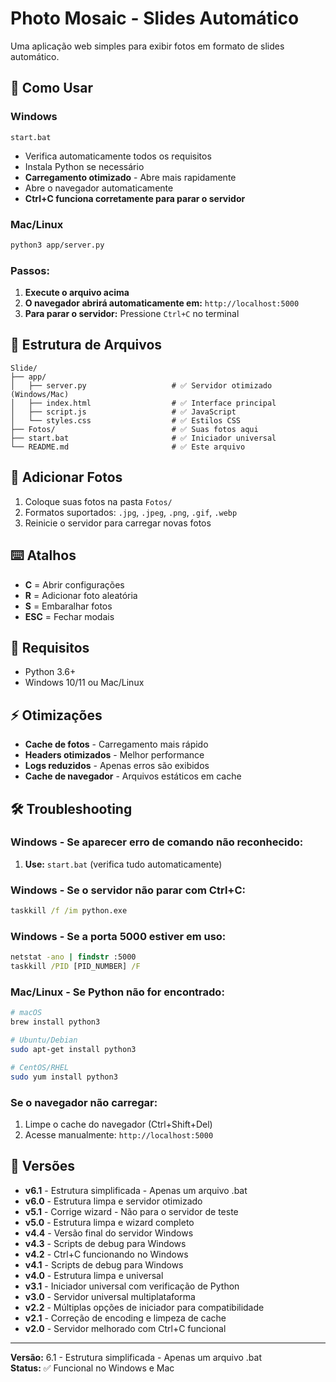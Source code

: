 # Photo Mosaic - Slides Automático

Uma aplicação web simples para exibir fotos em formato de slides automático.

## 🚀 Como Usar

### Windows
```
start.bat
```
- Verifica automaticamente todos os requisitos
- Instala Python se necessário
- **Carregamento otimizado** - Abre mais rapidamente
- Abre o navegador automaticamente
- **Ctrl+C funciona corretamente para parar o servidor**

### Mac/Linux
```bash
python3 app/server.py
```

### Passos:
1. **Execute o arquivo acima**
2. **O navegador abrirá automaticamente em:** `http://localhost:5000`
3. **Para parar o servidor:** Pressione `Ctrl+C` no terminal

## 📁 Estrutura de Arquivos

```
Slide/
├── app/
│   ├── server.py                   # ✅ Servidor otimizado (Windows/Mac)
│   ├── index.html                  # ✅ Interface principal
│   ├── script.js                   # ✅ JavaScript
│   └── styles.css                  # ✅ Estilos CSS
├── Fotos/                          # ✅ Suas fotos aqui
├── start.bat                       # ✅ Iniciador universal
└── README.md                       # ✅ Este arquivo
```

## 📸 Adicionar Fotos

1. Coloque suas fotos na pasta `Fotos/`
2. Formatos suportados: `.jpg`, `.jpeg`, `.png`, `.gif`, `.webp`
3. Reinicie o servidor para carregar novas fotos

## ⌨️ Atalhos

- **C** = Abrir configurações
- **R** = Adicionar foto aleatória
- **S** = Embaralhar fotos
- **ESC** = Fechar modais

## 🔧 Requisitos

- Python 3.6+
- Windows 10/11 ou Mac/Linux

## ⚡ Otimizações

- **Cache de fotos** - Carregamento mais rápido
- **Headers otimizados** - Melhor performance
- **Logs reduzidos** - Apenas erros são exibidos
- **Cache de navegador** - Arquivos estáticos em cache

## 🛠️ Troubleshooting

### Windows - Se aparecer erro de comando não reconhecido:
1. **Use:** `start.bat` (verifica tudo automaticamente)

### Windows - Se o servidor não parar com Ctrl+C:
```cmd
taskkill /f /im python.exe
```

### Windows - Se a porta 5000 estiver em uso:
```cmd
netstat -ano | findstr :5000
taskkill /PID [PID_NUMBER] /F
```

### Mac/Linux - Se Python não for encontrado:
```bash
# macOS
brew install python3

# Ubuntu/Debian
sudo apt-get install python3

# CentOS/RHEL
sudo yum install python3
```

### Se o navegador não carregar:
1. Limpe o cache do navegador (Ctrl+Shift+Del)
2. Acesse manualmente: `http://localhost:5000`

## 🔄 Versões

- **v6.1** - Estrutura simplificada - Apenas um arquivo .bat
- **v6.0** - Estrutura limpa e servidor otimizado
- **v5.1** - Corrige wizard - Não para o servidor de teste
- **v5.0** - Estrutura limpa e wizard completo
- **v4.4** - Versão final do servidor Windows
- **v4.3** - Scripts de debug para Windows
- **v4.2** - Ctrl+C funcionando no Windows
- **v4.1** - Scripts de debug para Windows
- **v4.0** - Estrutura limpa e universal
- **v3.1** - Iniciador universal com verificação de Python
- **v3.0** - Servidor universal multiplataforma
- **v2.2** - Múltiplas opções de iniciador para compatibilidade
- **v2.1** - Correção de encoding e limpeza de cache
- **v2.0** - Servidor melhorado com Ctrl+C funcional

---

**Versão:** 6.1 - Estrutura simplificada - Apenas um arquivo .bat  
**Status:** ✅ Funcional no Windows e Mac 